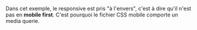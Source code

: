Dans cet exemple, le responsive est pris "à l'envers", c'est à dire qu'il n'est pas en **mobile first**. C'est pourquoi le fichier CSS mobile comporte un media querie.
